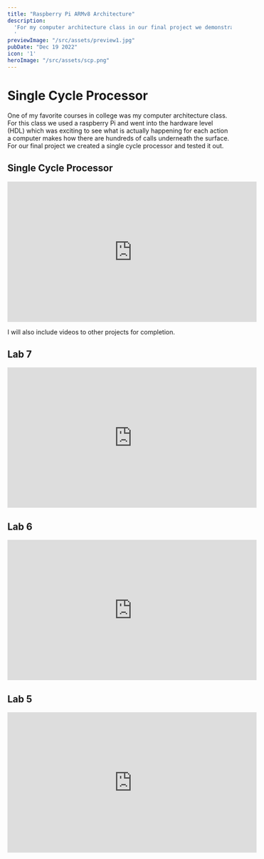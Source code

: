 ```yaml
---
title: "Raspberry Pi ARMv8 Architecture"
description:
  'For my computer architecture class in our final project we demonstrated a single cycle processor.
  '
previewImage: "/src/assets/preview1.jpg"
pubDate: "Dec 19 2022"
icon: '1'
heroImage: "/src/assets/scp.png"
---
```


# Single Cycle Processor


One of my favorite courses in college was my computer architecture class. For this class we used a raspberry Pi and went into the hardware level (HDL) which was exciting to see what is actually happening for each action a computer makes how there are hundreds of calls underneath the surface. For our final project we created a single cycle processor and tested it out.

## Single Cycle Processor

<iframe width="560" height="315" src="https://www.youtube.com/embed/0b9aZ8UmjPI?si=SUyjl0ukyy0ufhU_" title="YouTube video player" frameborder="0" allow="accelerometer; autoplay; clipboard-write; encrypted-media; gyroscope; picture-in-picture; web-share" referrerpolicy="strict-origin-when-cross-origin" allowfullscreen></iframe>

I will also include videos to other projects for completion.

## Lab 7

<iframe width="560" height="315" src="https://www.youtube.com/embed/YkoRfe_EXvo?si=WjQyKYYO1dzuGWak" title="YouTube video player" frameborder="0" allow="accelerometer; autoplay; clipboard-write; encrypted-media; gyroscope; picture-in-picture; web-share" referrerpolicy="strict-origin-when-cross-origin" allowfullscreen></iframe>

## Lab 6

<iframe width="560" height="315" src="https://www.youtube.com/embed/ydu1vdF8hNo?si=nvjJF1rAQ_-Xw1bw" title="YouTube video player" frameborder="0" allow="accelerometer; autoplay; clipboard-write; encrypted-media; gyroscope; picture-in-picture; web-share" referrerpolicy="strict-origin-when-cross-origin" allowfullscreen></iframe>

## Lab 5

<iframe width="560" height="315" src="https://www.youtube.com/embed/NGqrxpTEjMk?si=rpngtx1_pGHWHI__" title="YouTube video player" frameborder="0" allow="accelerometer; autoplay; clipboard-write; encrypted-media; gyroscope; picture-in-picture; web-share" referrerpolicy="strict-origin-when-cross-origin" allowfullscreen></iframe>

